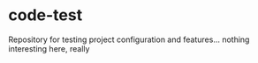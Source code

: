 # code-test
Repository for testing project configuration and features... nothing interesting here, really
